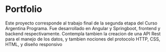 # Portfolio

Este proyecto corresponde al trabajo final de la segunda etapa del Curso Argentina Programa.
Fue desarrollado en Angular y Springboot, frontend y backend respectivamente. Contempla tambien la creacion de una API Rest para el manejo de los datos, y tambien nociones del protocolo HTTP, CSS, HTML, y diseño responsivo

